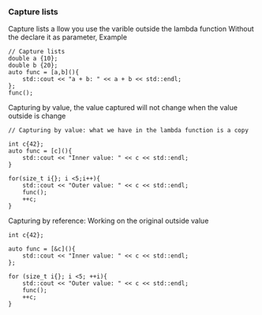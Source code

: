 ### Capture lists

Capture lists a llow you use the varible outside the lambda function Without the declare it as parameter, Example

	// Capture lists
	double a {10};
	double b {20};
	auto func = [a,b](){
		std::cout << "a + b: " << a + b << std::endl;
	};
	func();

Capturing by value, the value captured will not change when the value outside is change

	// Capturing by value: what we have in the lambda function is a copy

	int c{42};
	auto func = [c](){
		std::cout << "Inner value: " << c << std::endl;
	}

	for(size_t i{}; i <5;i++){
		std::cout << "Outer value: " << c << std::endl;
		func();
		++c;
	}

Capturing by reference: Working on the original outside value

	int c{42};

	auto func = [&c](){
		std::cout << "Inner value: " << c << std::endl;
	};

	for (size_t i{}; i <5; ++i){
		std::cout << "Outer value: " << c << std::endl;
		func();
		++c;
	}